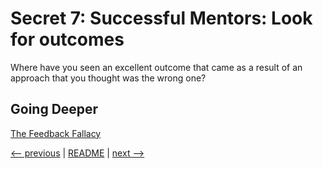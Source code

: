 # Secret  7: Successful Mentors: Look for outcomes

Where have you seen an excellent outcome that came as a result of an approach that you thought was the wrong one?

## Going Deeper

[The Feedback Fallacy](https://hbr.org/2019/03/the-feedback-fallacy)


[<-- previous](06.md) | [README](README.md) | [next -->](08.md)
